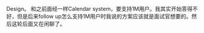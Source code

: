 Design。 和之前面经一样Calendar system，要支持1M用户。我其实开始答得不好，但是后来follow up怎么支持1M用户时我说的方案应该就是面试官想要的。然后这轮后面又在闲聊了。
